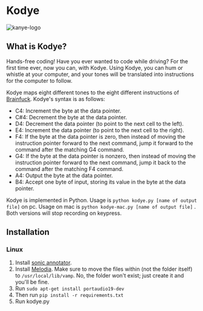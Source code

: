 # Kodye

![kanye-logo](https://user-images.githubusercontent.com/26828467/31050514-0586d2fc-a61a-11e7-9ea7-34bccde69576.png)

## What is Kodye?

Hands-free coding! Have you ever wanted to code while driving? For the first time ever, now you can, with Kodye. Using Kodye, you can hum or whistle at your computer, and your tones will be translated into instructions for the computer to follow.

Kodye maps eight different tones to the eight different instructions of [Brainfuck](https://en.wikipedia.org/wiki/Brainfuck). Kodye's syntax is as follows:

* C4: Increment the byte at the data pointer.
* C#4: Decrement the byte at the data pointer.
* D4: Decrement the data pointer (to point to the next cell to the left).
* E4: Increment the data pointer (to point to the next cell to the right).
* F4: If the byte at the data pointer is zero, then instead of moving the instruction pointer forward to the next command, jump it forward to the command after the matching G4 command.
* G4: If the byte at the data pointer is nonzero, then instead of moving the instruction pointer forward to the next command, jump it back to the command after the matching F4 command.
* A4: Output the byte at the data pointer.
* B4: Accept one byte of input, storing its value in the byte at the data pointer.

Kodye is implemented in Python. Usage is `python kodye.py [name of output file]` on pc. Usage on mac is `python kodye-mac.py [name of output file]` . Both versions will stop recording on keypress.

## Installation

### Linux
1. Install [sonic annotator](https://code.soundsoftware.ac.uk/projects/sonic-annotator/files).
2. Install [Melodia](https://www.upf.edu/web/mtg/melodia). Make sure to move the files within (not the folder itself) to `/usr/local/lib/vamp`. No, the folder won't exist; just create it and you'll be fine. 
3. Run `sudo apt-get install portaudio19-dev` 
4. Then run `pip install -r requirements.txt`
5. Run kodye.py

